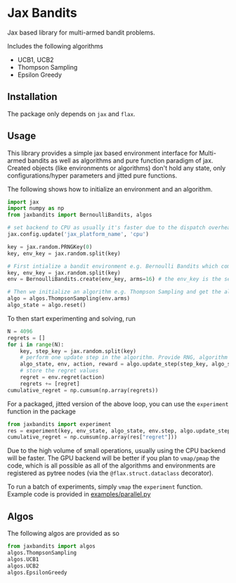 # Jax Bandits

Jax based library for multi-armed bandit problems.

Includes the following algorithms
- UCB1, UCB2
- Thompson Sampling
- Epsilon Greedy

## Installation

The package only depends on `jax` and `flax`.

## Usage

This library provides a simple jax based environment interface for Multi-armed bandits as well as algorithms and pure function paradigm of jax. Created objects (like environments or algorithms) don't hold any state, only configurations/hyper parameters and jitted pure functions.

The following shows how to initialize an environment and an algorithm.

```python
import jax
import numpy as np
from jaxbandits import BernoulliBandits, algos

# set backend to CPU as usually it's faster due to the dispatch overhead on the GPU. 
jax.config.update('jax_platform_name', 'cpu')

key = jax.random.PRNGKey(0)
key, env_key = jax.random.split(key)

# First intialize a bandit environment e.g. Bernoulli Bandits which comes with the environment state and functions
key, env_key = jax.random.split(key)
env = BernoulliBandits.create(env_key, arms=16) # the env_key is the seed for randomly generating the arm probabilities

# Then we initialize an algorithm e.g. Thompson Sampling and get the algorithm state
algo = algos.ThompsonSampling(env.arms)
algo_state = algo.reset()

```

To then start experimenting and solving, run

```python
N = 4096
regrets = []
for i in range(N):
    key, step_key = jax.random.split(key)
    # perform one update step in the algorithm. Provide RNG, algorithm state, and the environment. Note that since environments can change, an updated environment is returned as well
    algo_state, env, action, reward = algo.update_step(step_key, algo_state, env)
    # store the regret values
    regret = env.regret(action)
    regrets += [regret]
cumulative_regret = np.cumsum(np.array(regrets))
```

For a packaged, jitted version of the above loop, you can use the `experiment` function in the package

```python
from jaxbandits import experiment
res = experiment(key, env_state, algo_state, env.step, algo.update_step, steps=N)
cumulative_regret = np.cumsum(np.array(res["regret"]))
```

Due to the high volume of small operations, usually using the CPU backend will be faster. The GPU backend will be better if you plan to `vmap/pmap` the code, which is all possible as all of the algorithms and environments are registered as pytree nodes (via the `@flax.struct.dataclass` decorator). 

To run a batch of experiments, simply `vmap` the `experiment` function. Example code is provided in [examples/parallel.py]()

## Algos

The following algos are provided as so

```python
from jaxbandits import algos
algos.ThompsonSampling
algos.UCB1
algos.UCB2
algos.EpsilonGreedy

```